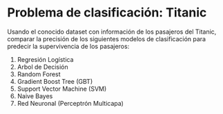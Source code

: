 # Problema de clasificación: Titanic
Usando el conocido dataset con información de los pasajeros del Titanic, comparar la precisión de los siguientes modelos de clasificación para predecir la supervivencia de los pasajeros:
1. Regresión Logística
2. Arbol de Decisión
3. Random Forest
4. Gradient Boost Tree (GBT)
5. Support Vector Machine (SVM)
6. Naive Bayes
7. Red Neuronal (Perceptrón Multicapa)
